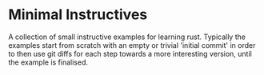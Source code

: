

Minimal Instructives
====================

A collection of small instructive examples for learning rust.
Typically the examples start from scratch with an empty or trivial 'initial commit' in order to then use git diffs for each step towards a more interesting version, until the example is finalised.
